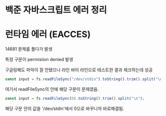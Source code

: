 # 백준 자바스크립트 에러 정리

# 런타임 에러 (EACCES)

14681 문제를 풀다가 발생

특정 구문이 permisiion denied 발생

구글링해도 파악이 잘 안됐으나 라인 바이 라인으로 테스트한 결과 체크하는데 성공

```js
const input = fs.readFileSync("/dev/stdin").toString().trim().split("\n");
```

여기서 readFileSync의 안에 해당 구문이 문제였음.

```js
const input = fs.readFileSync(0).toString().trim().split("\n");
```

해당 구문 안의 값을 '/dev/stdin'에서 0으로 바꾸니까 바로해결됨.
